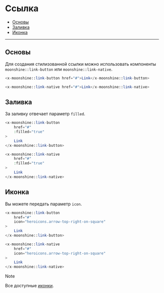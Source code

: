 # Ссылка

- [Основы](#basics)
- [Заливка](#fill)
- [Иконка](#icon)

---

<a name="basics"></a>
## Основы

Для создания стилизованной ссылки можно использовать компоненты `moonshine::link-button` или `moonshine::link-native`.

```php
<x-moonshine::link-button href="#">Link</x-moonshine::link-button>

<x-moonshine::link-native href="#">Link</x-moonshine::link-native>
```

<a name="fill"></a>
## Заливка

За заливку отвечает параметр `filled`.

```php
<x-moonshine::link-button
    href="#"
    :filled="true"
>
    Link
</x-moonshine::link-button>

<x-moonshine::link-native
    href="#"
    :filled="true"
>
    Link
</x-moonshine::link-native>
```

<a name="icon"></a>
## Иконка

Вы можете передать параметр `icon`.

```php
<x-moonshine::link-button
    href="#"
    icon="heroicons.arrow-top-right-on-square"
>
    Link
</x-moonshine::link-button>

<x-moonshine::link-native
    href="#"
    icon="heroicons.arrow-top-right-on-square"
>
    Link
</x-moonshine::link-native>
```

> [!NOTE]
> Все доступные [иконки](https://moonshine-laravel.com/docs/resource/appearance/icons).

